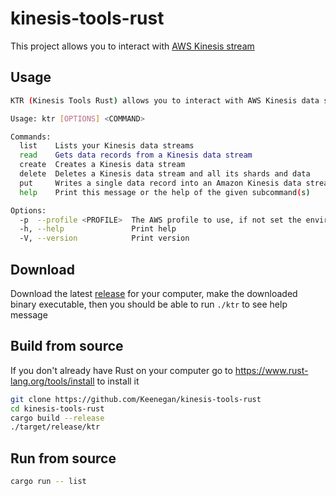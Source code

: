 # kinesis-tools-rust

This project allows you to interact with [AWS Kinesis stream](https://aws.amazon.com/fr/kinesis/data-streams/)  

## Usage

```bash
KTR (Kinesis Tools Rust) allows you to interact with AWS Kinesis data streams

Usage: ktr [OPTIONS] <COMMAND>

Commands:
  list    Lists your Kinesis data streams
  read    Gets data records from a Kinesis data stream
  create  Creates a Kinesis data stream
  delete  Deletes a Kinesis data stream and all its shards and data
  put     Writes a single data record into an Amazon Kinesis data stream
  help    Print this message or the help of the given subcommand(s)

Options:
  -p  --profile <PROFILE>  The AWS profile to use, if not set the environment variable AWS_PROFILE will be used
  -h, --help               Print help
  -V, --version            Print version
```

 ## Download
Download the latest [release](https://github.com/Keenegan/kinesis-tools-rust/releases/latest) for your computer, make the downloaded binary executable, then you should be able to run `./ktr` to see help message

## Build from source
If you don't already have Rust on your computer go to https://www.rust-lang.org/tools/install to install it

```bash
git clone https://github.com/Keenegan/kinesis-tools-rust
cd kinesis-tools-rust
cargo build --release
./target/release/ktr
```  

## Run from source
```bash
cargo run -- list
```

